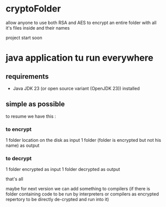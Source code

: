 # cryptoFolder
allow anyone to use both RSA and AES to encrypt an entire folder with all it's files inside and their names

project start soon

# java application tu run everywhere

## requirements

- Java JDK 23 (or open source variant (OpenJDK 23)) installed

## simple as possible

to resume we have this :

### to encrypt

1 folder location on the disk as input
1 folder (folder is encrypted but not his name) as output

### to decrypt

1 folder encrypted as input
1 folder decrypted as output

that's all

maybe for next version we can add something to compilers
(if there is folder containing code to be run by interpreters or compilers
as encrypted repertory to be directly de-crypted and run into it)

<!-- end -->
